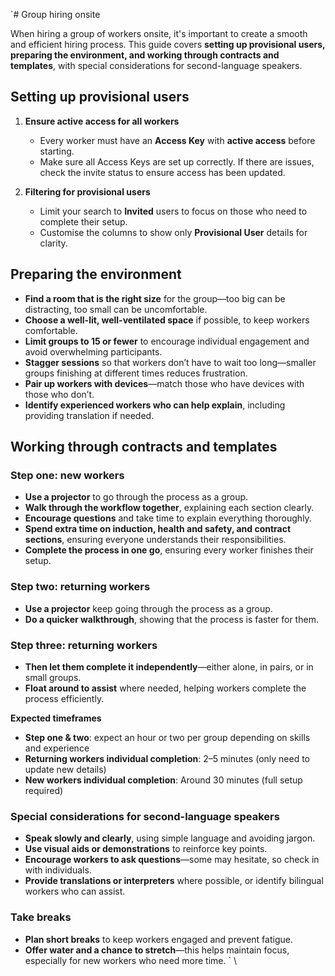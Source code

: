`# Group hiring onsite

When hiring a group of workers onsite, it's important to create a smooth and efficient hiring process. This guide covers
**setting up provisional users, preparing the environment, and working through contracts and templates**, with special
considerations for second-language speakers.

## Setting up provisional users

1. **Ensure active access for all workers**
    - Every worker must have an **Access Key** with **active access** before starting.
    - Make sure all Access Keys are set up correctly. If there are issues, check the invite status to ensure access has
      been updated.

2. **Filtering for provisional users**
    - Limit your search to **Invited** users to focus on those who need to complete their setup.
    - Customise the columns to show only **Provisional User** details for clarity.

## Preparing the environment

- **Find a room that is the right size** for the group—too big can be distracting, too small can be uncomfortable.
- **Choose a well-lit, well-ventilated space** if possible, to keep workers comfortable.
- **Limit groups to 15 or fewer** to encourage individual engagement and avoid overwhelming participants.
- **Stagger sessions** so that workers don’t have to wait too long—smaller groups finishing at different times reduces
  frustration.
- **Pair up workers with devices**—match those who have devices with those who don’t.
- **Identify experienced workers who can help explain**, including providing translation if needed.

<explanation>

## Working through contracts and templates

### Step one: new workers

- **Use a projector** to go through the process as a group.
- **Walk through the workflow together**, explaining each section clearly.
- **Encourage questions** and take time to explain everything thoroughly.
- **Spend extra time on induction, health and safety, and contract sections**, ensuring everyone understands their
  responsibilities.
- **Complete the process in one go**, ensuring every worker finishes their setup.

### Step two: returning workers

- **Use a projector** keep going through the process as a group.
- **Do a quicker walkthrough**, showing that the process is faster for them.

### Step three:  returning workers

- **Then let them complete it independently**—either alone, in pairs, or in small groups.
- **Float around to assist** where needed, helping workers complete the process efficiently.

<prompt>

**Expected timeframes**

- **Step one & two**: expect an hour or two per group depending on skills and experience
- **Returning workers individual completion**: 2–5 minutes (only need to update new details)
- **New workers individual completion**: Around 30 minutes (full setup required)

</prompt>

</explanation>

### Special considerations for second-language speakers

- **Speak slowly and clearly**, using simple language and avoiding jargon.
- **Use visual aids or demonstrations** to reinforce key points.
- **Encourage workers to ask questions**—some may hesitate, so check in with individuals.
- **Provide translations or interpreters** where possible, or identify bilingual workers who can assist.

### Take breaks

- **Plan short breaks** to keep workers engaged and prevent fatigue.
- **Offer water and a chance to stretch**—this helps maintain focus, especially for new workers who need more time.
  `
\
